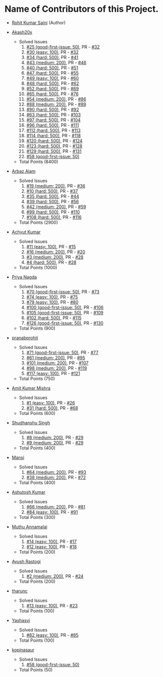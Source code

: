 # Name of Contributors of this Project.

- [Rohit Kumar Saini](https://github.com/rockingrohit9639) (Author)

- [Akash20x](https://github.com/Akash20x)
  - Solved Issues
    1. [#25 (good-first-issue: 50)](https://github.com/rockingrohit9639/TextAnalyzer/issues/25), PR - [#32](https://github.com/rockingrohit9639/TextAnalyzer/pull/32)
    2. [#30 (easy: 100)](https://github.com/rockingrohit9639/TextAnalyzer/issues/30), PR - [#32](https://github.com/rockingrohit9639/TextAnalyzer/pull/33)
    3. [#34 (hard: 500)](https://github.com/rockingrohit9639/TextAnalyzer/issues/34), PR - [#41](https://github.com/rockingrohit9639/TextAnalyzer/pull/41)
    4. [#43 (medium: 200)](https://github.com/rockingrohit9639/TextAnalyzer/issues/43), PR - [#46](https://github.com/rockingrohit9639/TextAnalyzer/pull/46)
    5. [#40 (hard: 500)](https://github.com/rockingrohit9639/TextAnalyzer/issues/40), PR - [#51](https://github.com/rockingrohit9639/TextAnalyzer/pull/51)
    6. [#47 (hard: 500)](https://github.com/rockingrohit9639/TextAnalyzer/issues/47), PR - [#55](https://github.com/rockingrohit9639/TextAnalyzer/pull/55)
    7. [#49 (easy: 100)](https://github.com/rockingrohit9639/TextAnalyzer/issues/49), PR - [#60](https://github.com/rockingrohit9639/TextAnalyzer/pull/60)
    8. [#48 (hard: 500)](https://github.com/rockingrohit9639/TextAnalyzer/issues/48), PR - [#62](https://github.com/rockingrohit9639/TextAnalyzer/pull/62)
    9. [#52 (hard: 500)](https://github.com/rockingrohit9639/TextAnalyzer/issues/52), PR - [#69](https://github.com/rockingrohit9639/TextAnalyzer/pull/69)
    10. [#65 (hard: 500)](https://github.com/rockingrohit9639/TextAnalyzer/issues/65), PR - [#76](https://github.com/rockingrohit9639/TextAnalyzer/pull/76)
    11. [#54 (medium: 200)](https://github.com/rockingrohit9639/TextAnalyzer/issues/54), PR - [#86](https://github.com/rockingrohit9639/TextAnalyzer/pull/86)
    12. [#88 (medium: 200)](https://github.com/rockingrohit9639/TextAnalyzer/issues/88), PR - [#89](https://github.com/rockingrohit9639/TextAnalyzer/pull/89)
    13. [#90 (hard: 500)](https://github.com/rockingrohit9639/TextAnalyzer/issues/90), PR - [#92](https://github.com/rockingrohit9639/TextAnalyzer/pull/92)
    14. [#63 (hard: 500)](https://github.com/rockingrohit9639/TextAnalyzer/issues/63), PR - [#103](https://github.com/rockingrohit9639/TextAnalyzer/pull/103)
    15. [#97 (hard: 500)](https://github.com/rockingrohit9639/TextAnalyzer/issues/97), PR - [#104](https://github.com/rockingrohit9639/TextAnalyzer/pull/104)
    16. [#96 (hard: 500)](https://github.com/rockingrohit9639/TextAnalyzer/issues/96), PR - [#111](https://github.com/rockingrohit9639/TextAnalyzer/pull/111)
    17. [#112 (hard: 500)](https://github.com/rockingrohit9639/TextAnalyzer/issues/112), PR - [#113](https://github.com/rockingrohit9639/TextAnalyzer/pull/113)
    18. [#114 (hard: 500)](https://github.com/rockingrohit9639/TextAnalyzer/issues/114), PR - [#118](https://github.com/rockingrohit9639/TextAnalyzer/pull/118)
    19. [#120 (hard: 500)](https://github.com/rockingrohit9639/TextAnalyzer/issues/120), PR - [#124](https://github.com/rockingrohit9639/TextAnalyzer/pull/124)
    20. [#123 (hard: 500)](https://github.com/rockingrohit9639/TextAnalyzer/issues/123), PR - [#128](https://github.com/rockingrohit9639/TextAnalyzer/pull/128)
    21. [#129 (hard: 500)](https://github.com/rockingrohit9639/TextAnalyzer/issues/129), PR - [#131](https://github.com/rockingrohit9639/TextAnalyzer/pull/131)
    22. [#58 (good-first-issue: 50)](https://github.com/rockingrohit9639/TextAnalyzer/issues/58)
  - Total Points (8400)

- [Arbaz Alam](https://github.com/arbazalam01)
  - Solved Issues 
    1. [#19 (medium: 200)](https://github.com/rockingrohit9639/TextAnalyzer/issues/19), PR - [#36](https://github.com/rockingrohit9639/TextAnalyzer/pull/36)
    2. [#10 (hard: 500)](https://github.com/rockingrohit9639/TextAnalyzer/issues/10), PR - [#37](https://github.com/rockingrohit9639/TextAnalyzer/pull/37)
    3. [#35 (hard: 500)](https://github.com/rockingrohit9639/TextAnalyzer/issues/35), PR - [#44](https://github.com/rockingrohit9639/TextAnalyzer/pull/44)
    4. [#39 (hard: 500)](https://github.com/rockingrohit9639/TextAnalyzer/issues/39), PR - [#56](https://github.com/rockingrohit9639/TextAnalyzer/pull/56)
    5. [#42 (medium: 200)](https://github.com/rockingrohit9639/TextAnalyzer/issues/42), PR - [#59](https://github.com/rockingrohit9639/TextAnalyzer/pull/59)
    6. [#99 (hard: 500)](https://github.com/rockingrohit9639/TextAnalyzer/issues/99), PR - [#110](https://github.com/rockingrohit9639/TextAnalyzer/pull/110)
    7. [#108 (hard: 500)](https://github.com/rockingrohit9639/TextAnalyzer/issues/108), PR - [#116](https://github.com/rockingrohit9639/TextAnalyzer/pull/116)
  - Total Points (2900)

- [Achyut Kumar](https://github.com/Sloth-Panda)
  - Solved Issues
    1. [#11 (easy: 100)](https://github.com/rockingrohit9639/TextAnalyzer/issues/11), PR - [#15](https://github.com/rockingrohit9639/TextAnalyzer/pull/15)
    2. [#16 (medium: 200)](https://github.com/rockingrohit9639/TextAnalyzer/issues/16), PR - [#20](https://github.com/rockingrohit9639/TextAnalyzer/pull/20)
    3. [#3 (medium: 200)](https://github.com/rockingrohit9639/TextAnalyzer/issues/3), PR - [#28](https://github.com/rockingrohit9639/TextAnalyzer/pull/28)
    4. [#4 (hard: 500)](https://github.com/rockingrohit9639/TextAnalyzer/issues/4), PR - [#28](https://github.com/rockingrohit9639/TextAnalyzer/pull/28)
  - Total Points (1000)

- [Priya Nagda](https://github.com/pri1311)
  - Solved Issues
    1. [#70 (good-first-issue: 50)](https://github.com/rockingrohit9639/TextAnalyzer/issues/70), PR - [#73](https://github.com/rockingrohit9639/TextAnalyzer/pull/73)
    2. [#74 (easy: 100)](https://github.com/rockingrohit9639/TextAnalyzer/issues/74), PR - [#75](https://github.com/rockingrohit9639/TextAnalyzer/pull/75)
    3. [#79 (easy: 100)](https://github.com/rockingrohit9639/TextAnalyzer/issues/74), PR - [#80](https://github.com/rockingrohit9639/TextAnalyzer/pull/80)
    4. [#100 (good-first-issue: 50)](https://github.com/rockingrohit9639/TextAnalyzer/issues/100), PR - [#106](https://github.com/rockingrohit9639/TextAnalyzer/pull/106)
    5. [#105 (good-first-issue: 50)](https://github.com/rockingrohit9639/TextAnalyzer/issues/105), PR - [#109](https://github.com/rockingrohit9639/TextAnalyzer/pull/109)
    6. [#102 (hard: 500)](https://github.com/rockingrohit9639/TextAnalyzer/issues/102), PR - [#115](https://github.com/rockingrohit9639/TextAnalyzer/pull/115)
    7. [#126 (good-first-issue: 50)](https://github.com/rockingrohit9639/TextAnalyzer/issues/126), PR - [#130](https://github.com/rockingrohit9639/TextAnalyzer/pull/130)
  - Total Points (900)

- [pranabprohit](https://github.com/pranabprohit)
  - Solved Issues
    1. [#71 (good-first-issue: 50)](https://github.com/rockingrohit9639/TextAnalyzer/issues/71), PR - [#77](https://github.com/rockingrohit9639/TextAnalyzer/pull/77)
    2. [#61 (medium: 200)](https://github.com/rockingrohit9639/TextAnalyzer/issues/61), PR - [#95](https://github.com/rockingrohit9639/TextAnalyzer/pull/95)
    3. [#101 (medium: 200)](https://github.com/rockingrohit9639/TextAnalyzer/issues/101), PR - [#107](https://github.com/rockingrohit9639/TextAnalyzer/pull/107)
    4. [#98 (medium: 200)](https://github.com/rockingrohit9639/TextAnalyzer/issues/98), PR - [#119](https://github.com/rockingrohit9639/TextAnalyzer/pull/119)
    5. [#117 (easy: 100)](https://github.com/rockingrohit9639/TextAnalyzer/issues/117), PR - [#121](https://github.com/rockingrohit9639/TextAnalyzer/pull/121)
  - Total Points (750)

- [Amit Kumar Mishra](https://github.com/Amit366)
  - Solved Issues
    1. [#1 (easy: 100)](https://github.com/rockingrohit9639/TextAnalyzer/issues/1), PR - [#26](https://github.com/rockingrohit9639/TextAnalyzer/pull/26)
    2. [#31 (hard: 500)](https://github.com/rockingrohit9639/TextAnalyzer/issues/31), PR - [#68](https://github.com/rockingrohit9639/TextAnalyzer/pull/68)
  - Total Points (600)

- [Shudhanshu Singh](https://github.com/ShudhanshuSingh) 
   - Solved Issues
      1. [#8 (medium: 200)](https://github.com/rockingrohit9639/TextAnalyzer/issues/8), PR - [#29](https://github.com/rockingrohit9639/TextAnalyzer/pull/29)
      2. [#9 (medium: 200)](https://github.com/rockingrohit9639/TextAnalyzer/issues/9), PR - [#29](https://github.com/rockingrohit9639/TextAnalyzer/pull/29)
   - Total Points (400) 

- [Mansi](https://github.com/Mansi3546)
  - Solved Issues
    1. [#64 (medium: 200)](https://github.com/rockingrohit9639/TextAnalyzer/issues/64), PR - [#93](https://github.com/rockingrohit9639/TextAnalyzer/pull/93)
    2. [#38 (medium: 200)](https://github.com/rockingrohit9639/TextAnalyzer/issues/38), PR - [#72](https://github.com/rockingrohit9639/TextAnalyzer/pull/72)
  - Total Points (400)

- [Ashutosh Kumar](https://github.com/Blastoise)
  - Solved Issues 
    1. [#66 (medium: 200)](https://github.com/rockingrohit9639/TextAnalyzer/issues/66), PR - [#81](https://github.com/rockingrohit9639/TextAnalyzer/pull/81)
    2. [#84 (easy: 100)](https://github.com/rockingrohit9639/TextAnalyzer/issues/84), PR - [#91](https://github.com/rockingrohit9639/TextAnalyzer/pull/91)
  - Total Points (300)
  
- [Muthu Annamalai](https://github.com/muthuannamalai12)
  - Solved Issues
    1. [#14 (easy: 100)](https://github.com/rockingrohit9639/TextAnalyzer/issues/14), PR - [#17](https://github.com/rockingrohit9639/TextAnalyzer/pull/17)
    2. [#12 (easy: 100)](https://github.com/rockingrohit9639/TextAnalyzer/issues/12), PR - [#18](https://github.com/rockingrohit9639/TextAnalyzer/pull/18)
  - Total Points (200)   

- [Ayush Rastogi](https://github.com/ayushrastogi689)
  - Solved Issues 
    1. [#2 (medium: 200)](https://github.com/rockingrohit9639/TextAnalyzer/issues/2), PR - [#24](https://github.com/rockingrohit9639/TextAnalyzer/pull/24)
  - Total Points (200)
 
- [tharunc](https://github.com/tharunc)
  - Solved Issues
    1. [#13 (easy: 100)](https://github.com/rockingrohit9639/TextAnalyzer/issues/13), PR - [#23](https://github.com/rockingrohit9639/TextAnalyzer/pull/23)
  - Total Points (100)

- [Yashasvi](https://github.com/kmryashasvi)
  - Solved Issues
    1. [#82 (easy: 100)](https://github.com/rockingrohit9639/TextAnalyzer/issues/82), PR - [#85](https://github.com/rockingrohit9639/TextAnalyzer/pull/85)
  - Total Points (100)

- [kopinasaur](https://github.com/kopinasaur)
  - Solved Issues
    1. [#58 (good-first-issue: 50)](https://github.com/rockingrohit9639/TextAnalyzer/issues/58)
  - Total Points (50)

